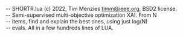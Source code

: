-- SHORTR.lua (c) 2022, Tim Menzies <timm@ieee.org>, BSD2 license.   
-- Semi-supervised multi-objective optimization XAI. From N   
-- items, find and explain the best ones, using just log(N)    
-- evals.  All in a few hundreds lines of LUA.

